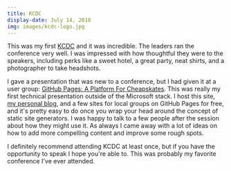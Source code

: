 ```yaml
---
title: KCDC
display-date: July 14, 2018
img: images/kcdc-logo.jpg
---
```

<p>
    This was my first <a href="https://www.kcdc.info/">KCDC</a> and it was incredible. The leaders ran the conference very well. I was impressed with how thoughtful they were to the speakers, including perks like a sweet hotel, a great party, neat shirts, and a photographer to take headshots.
</p>
<p>
    I gave a presentation that was new to a conference, but I had given it at a user group: <a href="https://docs.google.com/presentation/d/1RIPHKgcLd0ORnI65QXCcLnHuXa4QdASYQtepzp2ii5U/edit?usp=sharing">GitHub Pages: A Platform For Cheapskates</a>. This was really my first technical presentation outside of the Microsoft stack. I host this site, <a href="https://colemike.com/">my personal blog</a>, and a few sites for local groups on GitHub Pages for free, and it's pretty easy to do once you wrap your head around the concept of static site generators. I was happy to talk to a few people after the session about how they might use it. As always I came away with a lot of ideas on how to add more compelling content and improve some rough spots.
</p>
<p>
    I definitely recommend attending KCDC at least once, but if you have the opportunity to speak I hope you're able to. This was probably my favorite conference I've ever attended.
</p>